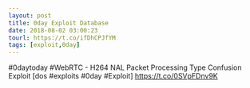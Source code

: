 ```yaml
---
layout: post
title: 0day Exploit Database
date: 2018-08-02 03:00:23
tourl: https://t.co/ifDhCPJfYM
tags: [exploit,0day]
---
```

#0daytoday #WebRTC - H264 NAL Packet Processing Type Confusion Exploit [dos #exploits #0day #Exploit] https://t.co/0SVpFDnv9K